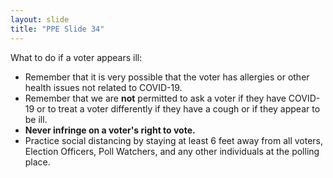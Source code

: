 ```yaml
---
layout: slide
title: "PPE Slide 34"
---
```


What to do if a voter appears ill:

- Remember that it is very possible that the voter has allergies or other health issues not related to COVID-19.
- Remember that we are **not** permitted to ask a voter if they have COVID-19 or to treat a voter differently if they have a cough or if they appear to be ill.
- **Never infringe on a voter's right to vote.**
- Practice social distancing by staying at least 6 feet away from all voters, Election Officers, Poll Watchers, and any other individuals at the polling place.